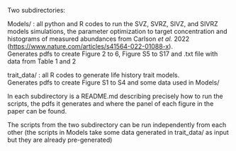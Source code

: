 Two subdirectories:

Models/ : all python and R codes to run the SVZ, SVRZ, SIVZ, and SIVRZ models simulations, the parameter optimization to target concentration and histograms of measured abundances from Carlson *et al.* 2022 (https://www.nature.com/articles/s41564-022-01088-x).    
Generates pdfs to create Figure 2 to 6, Figure S5 to S17 and .txt file with data from Table 1 and 2

trait_data/ : all R codes to generate life history trait models.  
Generates pdfs to create Figure S1 to S4 and some data used in Models/

In each subdirectory is a README.md describing precisely how to run the scripts, the pdfs it generates and where the panel of each figure in the paper can be found.

The scripts from the two subdirectory can be run independently from each other (the scripts in Models take some data generated in trait_data/ as input but they are already pre-generated)

